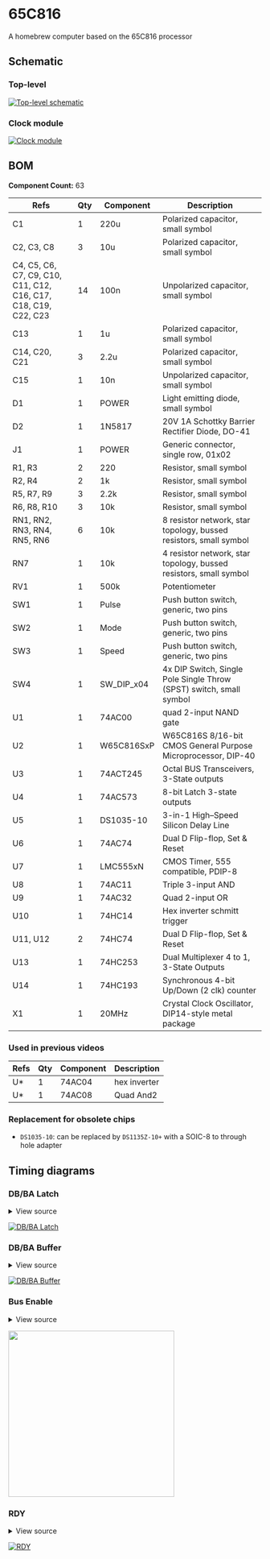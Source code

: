 # 65C816

A homebrew computer based on the 65C816 processor

## Schematic

### Top-level

[![Top-level schematic](./hardware/65C816.png)](./hardware/65C816.png)

### Clock module

[![Clock module](./hardware/clock.png)](./hardware/clock.png)

## BOM

**Component Count:** 63

| Refs | Qty | Component | Description |
| ----- | --- | ---- | ----------- |
| C1 | 1 | 220u | Polarized capacitor, small symbol |
| C2, C3, C8 | 3 | 10u | Polarized capacitor, small symbol |
| C4, C5, C6, C7, C9, C10, C11, C12, C16, C17, C18, C19, C22, C23 | 14 | 100n | Unpolarized capacitor, small symbol |
| C13 | 1 | 1u | Polarized capacitor, small symbol |
| C14, C20, C21 | 3 | 2.2u | Polarized capacitor, small symbol |
| C15 | 1 | 10n | Unpolarized capacitor, small symbol |
| D1 | 1 | POWER | Light emitting diode, small symbol |
| D2 | 1 | 1N5817 | 20V 1A Schottky Barrier Rectifier Diode, DO-41 |
| J1 | 1 | POWER | Generic connector, single row, 01x02 |
| R1, R3 | 2 | 220 | Resistor, small symbol |
| R2, R4 | 2 | 1k | Resistor, small symbol |
| R5, R7, R9 | 3 | 2.2k | Resistor, small symbol |
| R6, R8, R10 | 3 | 10k | Resistor, small symbol |
| RN1, RN2, RN3, RN4, RN5, RN6 | 6 | 10k | 8 resistor network, star topology, bussed resistors, small symbol |
| RN7 | 1 | 10k | 4 resistor network, star topology, bussed resistors, small symbol |
| RV1 | 1 | 500k | Potentiometer |
| SW1 | 1 | Pulse | Push button switch, generic, two pins |
| SW2 | 1 | Mode | Push button switch, generic, two pins |
| SW3 | 1 | Speed | Push button switch, generic, two pins |
| SW4 | 1 | SW_DIP_x04 | 4x DIP Switch, Single Pole Single Throw (SPST) switch, small symbol |
| U1 | 1 | 74AC00 | quad 2-input NAND gate |
| U2 | 1 | W65C816SxP | W65C816S 8/16-bit CMOS General Purpose Microprocessor, DIP-40 |
| U3 | 1 | 74ACT245 | Octal BUS Transceivers, 3-State outputs |
| U4 | 1 | 74AC573 | 8-bit Latch 3-state outputs |
| U5 | 1 | DS1035-10 | 3-in-1 High–Speed Silicon Delay Line |
| U6 | 1 | 74AC74 | Dual D Flip-flop, Set & Reset |
| U7 | 1 | LMC555xN | CMOS Timer, 555 compatible, PDIP-8 |
| U8 | 1 | 74AC11 | Triple 3-input AND |
| U9 | 1 | 74AC32 | Quad 2-input OR |
| U10 | 1 | 74HC14 | Hex inverter schmitt trigger |
| U11, U12 | 2 | 74HC74 | Dual D Flip-flop, Set & Reset |
| U13 | 1 | 74HC253 | Dual Multiplexer 4 to 1, 3-State Outputs |
| U14 | 1 | 74HC193 | Synchronous 4-bit Up/Down (2 clk) counter |
| X1 | 1 | 20MHz | Crystal Clock Oscillator, DIP14-style metal package |

### Used in previous videos

| Refs | Qty | Component | Description |
| ----- | --- | ---- | ----------- |
| U* | 1 | 74AC04 | hex inverter |
| U* | 1 | 74AC08 | Quad And2 |

### Replacement for obsolete chips

- `DS1035-10`: can be replaced by `DS1135Z-10+` with a SOIC-8 to through hole adapter

## Timing diagrams

### DB/BA Latch

<details><summary>View source</summary><p>

Uses [custom fork](https://github.com/adrienkohlbecker/wavedrom)

```js
{
  signal: [
    { name: 'CLK', wave: '1.0(50)1(50)0.', phase: 0.20 },
    { nodes: ['..Ѳ(10)Ѵ(40)Ά(10)Β', '...(7.5)Α(2.5)Γ(2.5)Ν(45)Ξ(2.5)Ο(2.5)Ό'], phase: 0.45 },
    { name: 'CLK+', wave: '1..(7.5)x(5)0(45)x(5)1..(37.5)', phase: 0.20 },
    { nodes: ['..B(33)Π', '..A(10)D(40)E(10)F(30)G(10)H'], phase: 0.45 },
    { name: 'CPU D0-D7 (read)', wave: '6..(10)x(23)7(27)x(30)6..(10)', data: ['Read Data', 'Bank Address', 'Read Data'], phase: 0.20 },
    { nodes: ['..K(33)C(17)Σ(30)I', '..Ρ(10)L(23)C(17)M(10)N'], phase: 0.45 },
    { name: 'CPU D0-D7 (write)', wave: '6(12)x(23)7(27)x(20)6(22)', data: ['Write Data', 'Bank Address', 'Write Data'], phase: 0.20 },
    { nodes: ['...(12.5)Я(8.5)P(29)Τ(7.5)S', '...(7.5)J(1)O..(39.5)Q(1)R'], phase: 0.45 },
    { name: 'AC573A LE', wave: '0..(8.5)x(12.5)1(30)x(6.5)0(44.5)', node: '..(49)É(3)È.(5.5)À(2)Ç', phase: 0.20, nphase: 0.45, nyoffset: -6 },
    { nodes: ['..(34)Υ(11.5)Z', '...(8.5)T(2)U(10.5)V(11)W(1)X(2)Y'], phase: 0.45 },
    { name: 'BA0-BA7', wave: '7..(10.5)x(21.5)=(3)x(9.5)7(57.5)', data: ['BA', 'Passthr.', 'Bank Address'], phase: 0.20 },
  ],
  edge: [
    'Ѳ+Ѵ 10ns', 'Α+Γ 2.5ns', 'Γ+Ν 2.5ns', 'Ά+Β 10ns', 'Ξ+Ο 2.5ns', 'Ο+Ό 2.5ns',
    'A+D 10ns', 'B+Π 33ns', 'E+F 10ns', 'G+H 10ns',
    'Ρ+L 10ns', 'K+C 33ns', 'M+N 10ns', 'Σ+I 30ns',
    'J+O 1ns', 'Я+P 8.5ns', 'Q+R 1ns', 'Τ+S 7.5ns',
    'T+U 2ns', 'V+W 11ns', 'X+Y 2ns', 'Υ+Z 11.5ns',
    'É+È 3ns', 'À+Ç 2ns',
  ],
  config: {
    skin: 'narrower',
    lines: {
      offset: 2,
      every: 50
    },
    background: 'white'
  },
  head: {
    tick: -2,
    every: 10,
    text: ['tspan', { "font-size": '12px' }, 'based on 10Mhz clock; assumes BE=RDY=1']
  }
}
```
</p></details>

[![DB/BA Latch](./timing/Timing%20Latch.png)](./timing/Timing%20Latch.png)

### DB/BA Buffer

<details><summary>View source</summary><p>

Uses [custom fork](https://github.com/adrienkohlbecker/wavedrom)

```js
{
  signal: [
    { name: 'CLK', wave: '1.0(50)1(50)0.', phase: 0.20 },
    { nodes: ['..Ѳ(10)Ѵ(40)Ά(10)Β', '...(7.5)Α(2.5)Γ(2.5)Ν(45)Ξ(2.5)Ο(2.5)Ό'], phase: 0.45 },
    { name: 'CLK+', wave: '1..(7.5)x(5)0(45)x(5)1..(37.5)', phase: 0.20 },
    { nodes: ['..B(33)Π', '..A(10)D(40)E(10)F(30)G(10)H'], phase: 0.45 },
    { name: 'CPU D0-D7 (read)', wave: '6..(10)x(23)7(27)x(30)6..(10)', data: ['Read Data', 'Bank Address', 'Read Data'], phase: 0.20 },
    { nodes: ['..K(33)C(17)Σ(30)I', '..Ρ(10)L(23)C(17)M(10)N'], phase: 0.45 },
    { name: 'CPU D0-D7 (write)', wave: '6(12)x(23)7(27)x(20)6(22)', data: ['Write Data', 'Bank Address', 'Write Data'], phase: 0.20 },
    { nodes: ['..Ύ(30)Д', '..Б(10)Г'], phase: 0.45 },
    { name: 'ACT245 DIR', wave: '3..(10)x(20)3(70)..', data: ['RWB', 'RWB'], phase: 0.20 },
    { node: '...(10)Ё(1)Ж(19)З(12)И', phase: 0.45 },
    { name: 'ACT245 OUT', wave: '2..(11)x(31)2(58)..', data: ['DIR valid', 'DIR valid'], phase: 0.20 },
    { nodes: ['...(11)(2.5)І(17)Л(21.5)(11)(2.5)Ѣ(15)Ц', '...(7.5)Й(2)К(41.5)(7.5)П(2)Ф'], phase: 0.45 },
    { name: 'ACT245 OE', wave: '0..(9.5)x(20)1(30)x(18)0(22.5)..', data: ['RWB', 'RWB'], phase: 0.20 },
    { node: '...(9.5)Ч(1)Ш(19)Щ(11)Ъ(19)Ы(1.5)Ь(16.5)Э(12)Ю', phase: 0.45 },
    { name: 'ACT245 OUT', wave: '2..(10.5)x(30)2(20.5)x(28.5)2(10.5)..', data: ['ON', 'OFF', 'ON'], phase: 0.20 },
    { nodes: ['..Ε(10)Δ', '..(10)Φ(1)Έ(71)Ζ(9)Η(10)Ή'], phase: 0.45 },
    { name: 'D0-D7 (read)', wave: '6..(9)x(72)6(19)..', data: ['Read Data', 'Read Data'], phase: 0.20 },
    { node: '..Θ(10)Ι(1)Ί(39)Κ(30)Λ(9)Μ', phase: 0.45 },
    { name: 'D0-D7 (write)', wave: '6..(11)x(78)6(11)..', data: ['Write Data', 'Write Data'], phase: 0.20 },
  ],
  edge: [
    'Ѳ+Ѵ 10ns', 'Α+Γ 2.5ns', 'Γ+Ν 2.5ns', 'Ά+Β 10ns', 'Ξ+Ο 2.5ns', 'Ο+Ό 2.5ns',
    'A+D 10ns', 'B+Π 33ns', 'E+F 10ns', 'G+H 10ns',
    'Ρ+L 10ns', 'K+C 33ns', 'M+N 10ns', 'Σ+I 30ns',
    'Б+Г 10ns', 'Ύ+Д 30ns',
    'Ё+Ж 1ns', 'З+И 12ns',
    'Й+К 2ns', 'І+Л 17ns', 'П+Ф 2ns', 'Ѣ+Ц 15ns',
    'Ч+Ш 1ns', 'Щ+Ъ 11ns', 'Ы+Ь 1.5ns', 'Э+Ю 12ns',
    'Ε+Δ 10ns', 'Φ+Έ 1ns', 'Ζ+Η 9ns', 'Η+Ή 10ns',
    'Θ+Ι 10ns', 'Ι+Ί 1ns', 'Κ+Λ 30ns', 'Λ+Μ 9ns'
  ],
  config: {
    skin: 'narrower',
    lines: {
      offset: 2,
      every: 50
    },
    background: 'white'
  },
  head: {
    tick: -2,
    every: 10,
    text: ['tspan', { "font-size": '12px' }, 'based on 10Mhz clock; assumes BE=RDY=1']
  }
}
```
</p></details>

[![DB/BA Buffer](./timing/Timing%20Buffer.png)](./timing/Timing%20Buffer.png)

### Bus Enable

<details><summary>View source</summary><p>

Uses [custom fork](https://github.com/adrienkohlbecker/wavedrom)

```js
{
  signal: [
    { name: 'BE', wave: '1....0(32)', phase: 0.20 },
    { nodes: ['.....Ѳ(25)Ѵ'], phase: 0.45 },
    { name: 'CPU ADDR & RWB', wave: '7....x(25)9(7)', data:['ON', 'OFF'], phase: 0.20 },
    { nodes: ['.....Ά(8.5)Ν', '.....Α(1.5)Γ'], phase: 0.45 },
    { name: 'AC573 OE', wave: '0.....(1.5)x(7)1(23.5)', data:['ON', 'OFF'], phase: 0.20 },
    { nodes: ['......(8.5)Β(12)Ξ', '......(1.5)Ο(2)Ό'], phase: 0.45 },
    { name: 'AC573 OUT', wave: '7.....(3.5)x(17)9(11.5)', data:['ON', 'OFF'], phase: 0.20 },
    { nodes: ['.....A(17)D', '.....B(2.5)Π'], phase: 0.45 },
    { name: 'ACT245 OE', wave: '0.....(2.5)x(14.5)1(15)', data:['ON', 'OFF'], phase: 0.20 },
    { nodes: ['......(17)E(11)F', '......(2.5)G(1)H'], phase: 0.45 },
    { name: 'ACT245 OUT', wave: '7.....(3.5)x(24.5)9(4)', data:['ON', 'OFF'], phase: 0.20 },
    {},
    {},
    { name: 'BE', wave: '0....1(32)', phase: 0.20 },
    { nodes: ['.....Ρ(25)L'], phase: 0.45 },
    { name: 'CPU ADDR & RWB', wave: '9....x(25)7(7)', data:['OFF', 'ON'], phase: 0.20 },
    { nodes: ['.....M(7)N', '.....K(1)C'], phase: 0.45 },
    { name: 'AC573 OE', wave: '1.....(1)x(6)0(25)', data:['ON', 'OFF'], phase: 0.20 },
    { nodes: ['......(7)J(10)O', '......(1)Σ(2)I'], phase: 0.45 },
    { name: 'AC573 OUT', wave: '9.....(3)x(14)7(15)', data:['OFF', 'ON'], phase: 0.20 },
    { nodes: ['.....Q(14.5)R', '.....Я(2)P'], phase: 0.45 },
    { name: 'ACT245 OE', wave: '1.....(2)x(12.5)0(17.5)', data:['ON', 'OFF'], phase: 0.20 },
    { nodes: ['......(14.5)T(12)U', '......(2)Τ(1.5)S'], phase: 0.45 },
    { name: 'ACT245 OUT', wave: '9.....(3.5)x(23)7(5.5)', data:['OFF', 'ON'], phase: 0.20 },
  ],
  edge: [
    'Ѳ+Ѵ 25ns', 'Α+Γ 1.5ns', 'Ά+Ν 8.5ns', 'Ο+Ό 2ns', 'Ξ+Β 12ns',
    'B+Π 2.5ns', 'A+D 17ns', 'G+H 1ns','E+F 11ns',
    'Ρ+L 25ns', 'K+C 1ns', 'M+N 7ns', 'Σ+I 2ns', 'J+O 10ns',
    'Я+P 2ns', 'Q+R 14.5ns', 'Τ+S 1.5ns','T+U 12ns',
  ],
  config: {
    skin: 'narrower',
    lines: {
      offset: 5,
      every: 50
    },
    background: 'white'
  },
  head: {
    tick: -5,
    every: 10,
    text: ['tspan', { "font-size": '12px', dx: 20 }, 'timing of Bus Enable; assumes CLK=RDY=1']
  }
}
```
</p></details>

<a href="./timing/Timing%20BE.png"><img src="./timing/Timing%20BE.png" width="330"/></a>

### RDY

<details><summary>View source</summary><p>

Uses [custom fork](https://github.com/adrienkohlbecker/wavedrom)

```js
{
  signal: [
    { name: 'CLK', wave: '1.0(50)1(50)0.', phase: 0.20 },
    { nodes: ['...(47)Ξ(3)Ο(0.5)Ό'], phase: 0.45 },
    { name: 'RDY_IN', wave: 'z..(47)6(3.5)z(51.5)', data: ['IN'], phase: 0.20 },
    { nodes: ['...(50)B(10.5)Π', '...(50)E(2.5)F'], phase: 0.45 },
    { name: 'RDY (registered)', wave: '4..(52.5)x(8)4(41.5)', data: ['RDY (reg)', 'RDY (reg)'], phase: 0.20 },
    { nodes: ['...(60.5)Σ(30)I'], phase: 0.45 },
    { name: 'RDY', wave: '3..(52.5)x(38)3(11.5)', data: ['RDY', 'RDY'], phase: 0.20 },
    { nodes: ['..Ύ(10)Д(80)Ё(10)Ж'], phase: 0.45 },
    { name: 'RDY (cpu in)', wave: '6..(10)z(80)6(12)', data: ['RDY', 'RDY'], phase: 0.20 },
  ],
  edge: [
    'Ξ+Ο 3ns', 'Ο+Ό .5ns',
    'B+Π 10.5ns', 'E+F 2.5ns',
    'Σ+I 30ns',
    'Ύ+Д 10ns', 'Ё+Ж 10ns',
  ],
  config: {
    skin: 'narrower',
    lines: {
      offset: 2,
      every: 50
    },
    background: 'white'
  },
  head: {
    tick: -2,
    every: 10,
    text: ['tspan', { "font-size": '12px' }, 'based on 10Mhz clock; assumes BE=1']
  }
}
```
</p></details>

[![RDY](./timing/Timing%20RDY.png)](./timing/Timing%20RDY.png)
